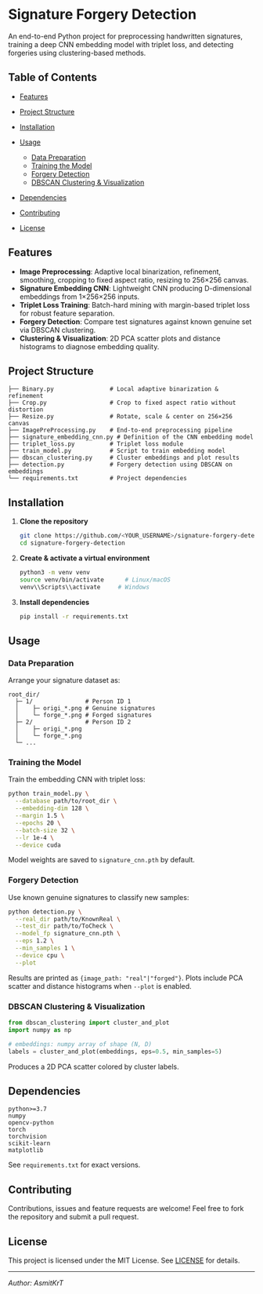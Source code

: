 # Signature Forgery Detection

An end-to-end Python project for preprocessing handwritten signatures, training a deep CNN embedding model with triplet loss, and detecting forgeries using clustering-based methods.

## Table of Contents

* [Features](#features)
* [Project Structure](#project-structure)
* [Installation](#installation)
* [Usage](#usage)

  * [Data Preparation](#data-preparation)
  * [Training the Model](#training-the-model)
  * [Forgery Detection](#forgery-detection)
  * [DBSCAN Clustering & Visualization](#dbscan-clustering--visualization)
* [Dependencies](#dependencies)
* [Contributing](#contributing)
* [License](#license)

## Features

* **Image Preprocessing**: Adaptive local binarization, refinement, smoothing, cropping to fixed aspect ratio, resizing to 256×256 canvas.
* **Signature Embedding CNN**: Lightweight CNN producing D-dimensional embeddings from 1×256×256 inputs.
* **Triplet Loss Training**: Batch-hard mining with margin-based triplet loss for robust feature separation.
* **Forgery Detection**: Compare test signatures against known genuine set via DBSCAN clustering.
* **Clustering & Visualization**: 2D PCA scatter plots and distance histograms to diagnose embedding quality.

## Project Structure

```plaintext
├── Binary.py                # Local adaptive binarization & refinement
├── Crop.py                  # Crop to fixed aspect ratio without distortion
├── Resize.py                # Rotate, scale & center on 256×256 canvas
├── ImagePreProcessing.py    # End-to-end preprocessing pipeline
├── signature_embedding_cnn.py # Definition of the CNN embedding model
├── triplet_loss.py          # Triplet loss module
├── train_model.py           # Script to train embedding model
├── dbscan_clustering.py     # Cluster embeddings and plot results
├── detection.py             # Forgery detection using DBSCAN on embeddings
└── requirements.txt         # Project dependencies
```

## Installation

1. **Clone the repository**

   ```bash
   git clone https://github.com/<YOUR_USERNAME>/signature-forgery-detection.git
   cd signature-forgery-detection
   ```
2. **Create & activate a virtual environment**

   ```bash
   python3 -m venv venv
   source venv/bin/activate      # Linux/macOS
   venv\\Scripts\\activate     # Windows
   ```
3. **Install dependencies**

   ```bash
   pip install -r requirements.txt
   ```

## Usage

### Data Preparation

Arrange your signature dataset as:

```
root_dir/
  ├─ 1/               # Person ID 1
  │    ├─ origi_*.png # Genuine signatures
  │    └─ forge_*.png # Forged signatures
  ├─ 2/               # Person ID 2
  │    ├─ origi_*.png
  │    └─ forge_*.png
  └─ ...
```

### Training the Model

Train the embedding CNN with triplet loss:

```bash
python train_model.py \
  --database path/to/root_dir \
  --embedding-dim 128 \
  --margin 1.5 \
  --epochs 20 \
  --batch-size 32 \
  --lr 1e-4 \
  --device cuda
```

Model weights are saved to `signature_cnn.pth` by default.

### Forgery Detection

Use known genuine signatures to classify new samples:

```bash
python detection.py \
  --real_dir path/to/KnownReal \
  --test_dir path/to/ToCheck \
  --model_fp signature_cnn.pth \
  --eps 1.2 \
  --min_samples 1 \
  --device cpu \
  --plot
```

Results are printed as `{image_path: "real"|"forged"}`.
Plots include PCA scatter and distance histograms when `--plot` is enabled.

### DBSCAN Clustering & Visualization

```python
from dbscan_clustering import cluster_and_plot
import numpy as np

# embeddings: numpy array of shape (N, D)
labels = cluster_and_plot(embeddings, eps=0.5, min_samples=5)
```

Produces a 2D PCA scatter colored by cluster labels.

## Dependencies

```text
python>=3.7
numpy
opencv-python
torch
torchvision
scikit-learn
matplotlib
```

See `requirements.txt` for exact versions.

## Contributing

Contributions, issues and feature requests are welcome!
Feel free to fork the repository and submit a pull request.

## License

This project is licensed under the MIT License. See [LICENSE](LICENSE) for details.

---

*Author: AsmitKrT*
